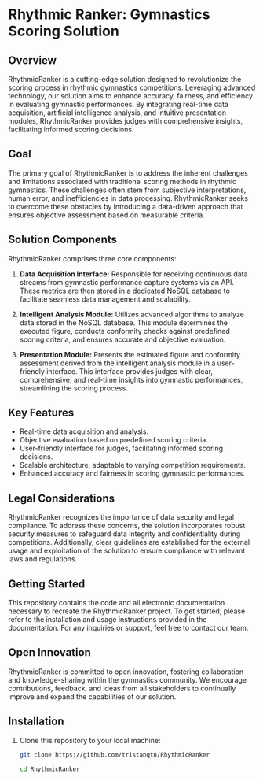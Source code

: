 # Rhythmic Ranker: Gymnastics Scoring Solution

## Overview

RhythmicRanker is a cutting-edge solution designed to revolutionize the scoring process in rhythmic gymnastics competitions. Leveraging advanced technology, our solution aims to enhance accuracy, fairness, and efficiency in evaluating gymnastic performances. By integrating real-time data acquisition, artificial intelligence analysis, and intuitive presentation modules, RhythmicRanker provides judges with comprehensive insights, facilitating informed scoring decisions.

## Goal

The primary goal of RhythmicRanker is to address the inherent challenges and limitations associated with traditional scoring methods in rhythmic gymnastics. These challenges often stem from subjective interpretations, human error, and inefficiencies in data processing. RhythmicRanker seeks to overcome these obstacles by introducing a data-driven approach that ensures objective assessment based on measurable criteria.

## Solution Components

RhythmicRanker comprises three core components:

1. **Data Acquisition Interface:** Responsible for receiving continuous data streams from gymnastic performance capture systems via an API. These metrics are then stored in a dedicated NoSQL database to facilitate seamless data management and scalability.

2. **Intelligent Analysis Module:** Utilizes advanced algorithms to analyze data stored in the NoSQL database. This module determines the executed figure, conducts conformity checks against predefined scoring criteria, and ensures accurate and objective evaluation.

3. **Presentation Module:** Presents the estimated figure and conformity assessment derived from the intelligent analysis module in a user-friendly interface. This interface provides judges with clear, comprehensive, and real-time insights into gymnastic performances, streamlining the scoring process.

## Key Features

- Real-time data acquisition and analysis.
- Objective evaluation based on predefined scoring criteria.
- User-friendly interface for judges, facilitating informed scoring decisions.
- Scalable architecture, adaptable to varying competition requirements.
- Enhanced accuracy and fairness in scoring gymnastic performances.

## Legal Considerations

RhythmicRanker recognizes the importance of data security and legal compliance. To address these concerns, the solution incorporates robust security measures to safeguard data integrity and confidentiality during competitions. Additionally, clear guidelines are established for the external usage and exploitation of the solution to ensure compliance with relevant laws and regulations.

## Getting Started

This repository contains the code and all electronic documentation necessary to recreate the RhythmicRanker project. To get started, please refer to the installation and usage instructions provided in the documentation. For any inquiries or support, feel free to contact our team.

## Open Innovation

RhythmicRanker is committed to open innovation, fostering collaboration and knowledge-sharing within the gymnastics community. We encourage contributions, feedback, and ideas from all stakeholders to continually improve and expand the capabilities of our solution.

## Installation

1. Clone this repository to your local machine:

   ```bash
   git clone https://github.com/tristanqtn/RhythmicRanker
   ```

   ```bash
   cd RhythmicRanker
   ```
